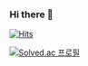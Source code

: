 ### Hi there 👋

[![Hits](https://hits.seeyoufarm.com/api/count/incr/badge.svg?url=https%3A%2F%2Fgithub.com%2Fharry7408&count_bg=%230FE7BF&title_bg=%230FC022&icon=&icon_color=%23DDD2D2&title=HITS&edge_flat=false)](https://hits.seeyoufarm.com)

[![Solved.ac
프로필](http://mazassumnida.wtf/api/v2/generate_badge?boj=harry7408)](https://solved.ac/harry7408)


